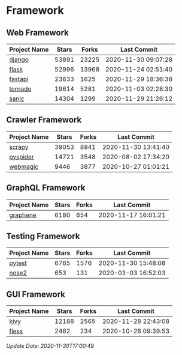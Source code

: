 # Framework

## Web Framework
| Project Name | Stars | Forks | Last Commit |
| ------------ | ----- | ----- | ----------- |
| [django](https://github.com/django/django) | 53891 | 23225 | 2020-11-30 09:07:28 |
| [flask](https://github.com/pallets/flask) | 52996 | 13968 | 2020-11-24 02:51:40 |
| [fastapi](https://github.com/tiangolo/fastapi) | 23633 | 1625 | 2020-11-29 18:36:38 |
| [tornado](https://github.com/tornadoweb/tornado) | 19614 | 5281 | 2020-11-03 02:28:30 |
| [sanic](https://github.com/huge-success/sanic) | 14304 | 1299 | 2020-11-29 21:26:12 |

## Crawler Framework
| Project Name | Stars | Forks | Last Commit |
| ------------ | ----- | ----- | ----------- |
| [scrapy](https://github.com/scrapy/scrapy) | 39053 | 8941 | 2020-11-30 13:41:40 |
| [pyspider](https://github.com/binux/pyspider) | 14721 | 3548 | 2020-08-02 17:34:20 |
| [webmagic](https://github.com/code4craft/webmagic) | 9446 | 3877 | 2020-10-27 01:01:21 |

## GraphQL Framework
| Project Name | Stars | Forks | Last Commit |
| ------------ | ----- | ----- | ----------- |
| [graphene](https://github.com/graphql-python/graphene) | 6180 | 654 | 2020-11-17 16:01:21 |

## Testing Framework
| Project Name | Stars | Forks | Last Commit |
| ------------ | ----- | ----- | ----------- |
| [pytest](https://github.com/pytest-dev/pytest) | 6765 | 1576 | 2020-11-30 15:48:08 |
| [nose2](https://github.com/nose-devs/nose2) | 653 | 131 | 2020-03-03 16:52:03 |

## GUI Framework
| Project Name | Stars | Forks | Last Commit |
| ------------ | ----- | ----- | ----------- |
| [kivy](https://github.com/kivy/kivy) | 12188 | 2565 | 2020-11-28 22:43:08 |
| [flexx](https://github.com/flexxui/flexx) | 2462 | 234 | 2020-10-26 09:39:53 |

*Update Date: 2020-11-30T17:00:49*